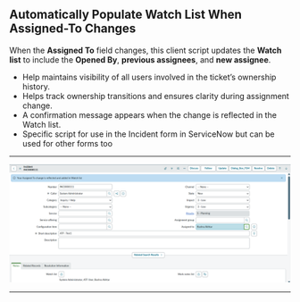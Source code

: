 ## Automatically Populate Watch List When Assigned-To Changes

When the **Assigned To** field changes, this client script updates the **Watch list** to include the **Opened By**, **previous assignees**, and **new assignee**.  
- Help maintains visibility of all users involved in the ticket’s ownership history.  
- Helps track ownership transitions and ensures clarity during assignment change.  
- A confirmation message appears when the change is reflected in the Watch list.  
- Specific script for use in the Incident form in ServiceNow but can be used for other forms too
---

![Auto populate watchlist](./Screenshot_clientscript_autopopulate_watchlist.png)

---
